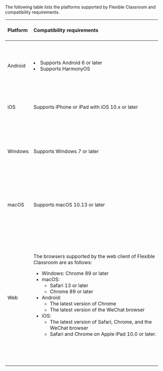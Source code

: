The following table lists the platforms supported by Flexible Classroom and compatibility requirements.

| Platform | <span style="white-space:nowrap;">Compatibility requirements&emsp;&emsp;&emsp;&emsp;&emsp;&emsp;&emsp;&emsp;&emsp;&emsp;&emsp;&emsp;&emsp;</span> | Recommended hardware settings |
| :------ | :-------------------------------------------------------------------------------------------------------------------------------------------------------------------------------------------------------------------------------------------------------------------------------------------------------------------------------------------------------------------------------------------------------- | :----------------------------------------------------------------------------------------------------------------------------------------------------------------------------------------------------------------------------------------------------------- |
| Android | <li>Supports Android 6 or later</li><li>Supports HarmonyOS</li> | <li>Agora recommends using mid-to-high-end Android devices with a RAM of 3GB or more.</li> |
| iOS | Supports iPhone or iPad with iOS 10.x or later | <li>iPad mini 4th generation or later</li><li>iPhone 7 or later</li> |
| Windows | Supports Windows 7 or later | <li>Agora recommends using the i5 processor 8th generation or later.</li><li>The RAM should be 8GB and more.</li> |
| macOS | Supports macOS 10.13 or later | <li>For Intel chips: The RAM should be 4GB or more.</li><li>For M1 chips: The RAM should be 8GB or more.</li> |
| Web | The browsers supported by the web client of Flexible Classroom are as follows:<ul><li>Windows: Chrome 89 or later</li><li>macOS:<ul><li>Safari 13 or later</li><li>Chrome 89 or later</li></ul></li><li>Android:<ul><li>The latest version of Chrome</li><li>The latest version of the WeChat browser</li></ul></li></div><li>iOS:<ul><li>The latest version of Safari, Chrome, and the WeChat browser</li><li>Safari and Chrome on Apple iPad 10.0 or later.</li></ul></li></ul> | <li>Using the web client of Flexible Classroom on mobile browsers has several known issues. For details, see the <a href="/cn/Video/web_sdk_known_issues?platform=Web#mobile" target="_blank">known issues</a>.</li><li>To ensure a better end-user experience, Agora highly recommends using Flexible Classroom on the latest version of Desktop Chrome.</li> |
